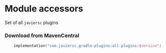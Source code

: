 # Module accessors

Set of all `javiersc` plugins

### Download from MavenCentral

```kotlin
    implementation("com.javiersc.gradle-plugins:all-plugins:$version")
```
